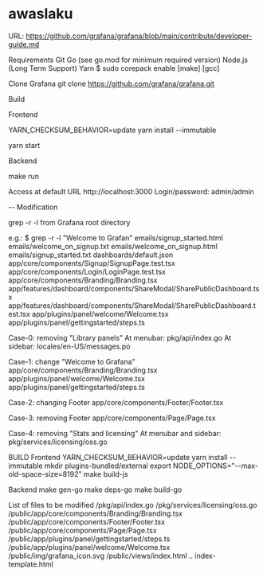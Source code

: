 # awaslaku
URL: https://github.com/grafana/grafana/blob/main/contribute/developer-guide.md

Requirements
    Git
    Go (see go.mod for minimum required version)
    Node.js (Long Term Support)
    Yarn
      $ sudo corepack enable
    [make]
    [gcc]
    
Clone Grafana
git clone https://github.com/grafana/grafana.git

Build

Frontend

YARN_CHECKSUM_BEHAVIOR=update yarn install --immutable

yarn start


Backend

make run


Access at default URL http://localhost:3000
Login/password: admin/admin

--
Modification

grep -r -l from Grafana root directory

e.g.:
$ grep -r -l "Welcome to Grafan"
emails/signup_started.html
emails/welcome_on_signup.txt
emails/welcome_on_signup.html
emails/signup_started.txt
dashboards/default.json
app/core/components/Signup/SignupPage.test.tsx
app/core/components/Login/LoginPage.test.tsx
app/core/components/Branding/Branding.tsx
app/features/dashboard/components/ShareModal/SharePublicDashboard.tsx
app/features/dashboard/components/ShareModal/SharePublicDashboard.test.tsx
app/plugins/panel/welcome/Welcome.tsx
app/plugins/panel/gettingstarted/steps.ts

Case-0: removing "Library panels"
At menubar: pkg/api/index.go 
At sidebar: locales/en-US/messages.po

Case-1: change "Welcome to Grafana"
app/core/components/Branding/Branding.tsx
app/plugins/panel/welcome/Welcome.tsx
app/plugins/panel/gettingstarted/steps.ts

Case-2: changing Footer
app/core/components/Footer/Footer.tsx

Case-3: removing Footer
app/core/components/Page/Page.tsx

Case-4: removing "Stats and licensing"
At menubar and sidebar: pkg/services/licensing/oss.go

BUILD
Frontend
YARN_CHECKSUM_BEHAVIOR=update yarn install --immutable
mkdir plugins-bundled/external
export NODE_OPTIONS="--max-old-space-size=8192"
make build-js

Backend
make gen-go
make deps-go
make build-go  

List of files to be modified
<grafana>/pkg/api/index.go
<grafana>/pkg/services/licensing/oss.go
<grafana>/public/app/core/components/Branding/Branding.tsx
<grafana>/public/app/core/components/Footer/Footer.tsx
<grafana>/public/app/core/components/Page/Page.tsx
<grafana>/public/app/plugins/panel/gettingstarted/steps.ts
<grafana>/public/app/plugins/panel/welcome/Welcome.tsx
<grafana>/public/img/grafana_icon.svg
<grafana>/public/views/index.html
.. index-template.html


